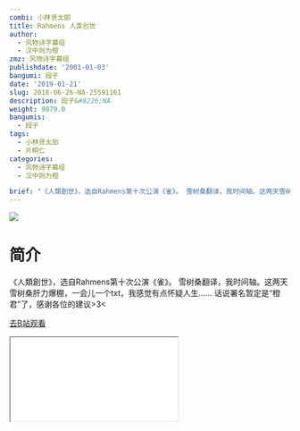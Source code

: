 ```yaml
---
combi: 小林贤太郎
title: Rahmens 人类创世
author:
  - 风物诗字幕组
  - 汉中则为橙
zmz: 风物诗字幕组
publishdate: '2001-01-03'
bangumi: 段子
date: '2019-01-21'
slug: 2018-06-26-NA-25591161
description: 段子&#8226;NA
weight: 9879.0
bangumis:
  - 段子
tags:
  - 小林贤太郎
  - 片桐仁
categories:
  - 风物诗字幕组
  - 汉中则为橙

brief: "《人類創世》，选自Rahmens第十次公演《雀》。 雪树桑翻译，我时间轴。这两天雪树桑肝力爆棚，一会儿一个txt，我感觉有点怀疑人生…… 话说署名暂定是“橙君”了，感谢各位的建议>3<"
---
```

![](https://i.imgur.com/xwsQkxg.jpg)
# 简介  
《人類創世》，选自Rahmens第十次公演《雀》。
雪树桑翻译，我时间轴。这两天雪树桑肝力爆棚，一会儿一个txt，我感觉有点怀疑人生……
话说署名暂定是“橙君”了，感谢各位的建议>3<  

[去B站观看](https://www.bilibili.com/video/av25591161/)
<div class ="resp-container"><iframe class="testiframe" src="//player.bilibili.com/player.html?aid=25591161"", scrolling="no", allowfullscreen="true" > </iframe></div> 
